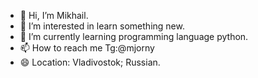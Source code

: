 - 👋 Hi, I’m Mikhail.
- 👀 I’m interested in learn something new.
- 🌱 I’m currently learning programming language python.
- 📫 How to reach me Tg:@mjorny
- 😄 Location: Vladivostok; Russian.


<!---
Mikhail-Gts/Mikhail-Gts is a ✨ special ✨ repository because its `README.md` (this file) appears on your GitHub profile.
You can click the Preview link to take a look at your changes.
--->
